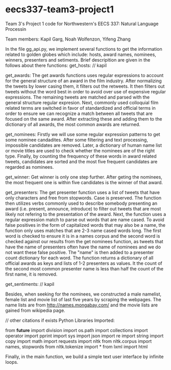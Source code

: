 # eecs337-team3-project1
Team 3's Project 1 code for Northwestern's EECS 337: Natural Language Processin

Team members: Kapil Garg, Noah Wolfenzon, Yifeng Zhang

In the file gg_api.py, we implement several functions to get the information related to golden globes which include: hosts, award names, nominees, winners, presenters and setiments. Brief descripition are given in the follows about there functions:
get_hosts: 
// kapil

get_awards:
The get awards functions uses regular expressions to account for the general structure of an award in the film industry. After
normalizing the tweets by lower casing them, it filters out the retweets. It then filters out tweets without the word best in order to
avoid over use of expensive regular expressions. The remaining tweets are matched and parsed with the general structure regular
expresion. Next, commonly used colloquial film related terms are switched in favor of standardized and official terms in order to ensure
we can recognize a match between all tweets that are focused on the same award. After extracting these and adding them to the dictionary of all awards, the most common awards are returned.

get_nominees:
Firstly we will use some regular expression patterns to get some nominee candadites. After some filtering and text processing, impossible candidates are removed. Later, a dictionary of human name list or movie titles are used to check whether the nominees are of the right type. Finally, by counting the frequency of these words in award related tweets, candidates are sorted and the most five frequent candidates are regarded as nominees.

get_winner:
Get winner is only one step further. After geting the nominees, the most frequent one is within five candidates is the winner of that award.

get_presenters:
The get presenter function uses a list of tweets that have only characters and free from stopwords. Case is preserved. The function then
utilizes verbs commonly used to describe somebody presenting an award (i.e. present, announce, introduce) to filter out tweets that are
most likely not refering to the presentation of the award. Next, the function uses a regular expression match to parse out words that are
name cased. To avoid false positives in the form of capitalized words that may also be a name, the function only uses matches that are
2-3 name cased words long. The first word is checked to ensure it is in a names corpus and the second word is checked against our results
from the get nominees function, as tweets that have the name of presenters often have the name of nominees and we do not want these false
positive. The "name" is then added to a presenter count dictionary for each word. The function returns a dictionary of all official
awards as keys and lists of 1-2 presenters as values. It the count of the second most common presenter name is less than half the count
of the first name, it is removed.

get_sentiments:
// kapil

Besides, when seeking for the nominees, we constructed a male namelist, female list and movie list of last five years by scraping the webpages. The name lists are from http://names.mongabay.com/ and the movie lists are gained from wikipedia page.

// other citations if exists
Python Libraries Imported:

from __future__ import division
import os.path
import collections
import operator
import pprint
import sys
import json
import re
import string
import copy
import math
import requests
import nltk
from nltk.corpus import names, stopwords
from nltk.tokenize import *
from lxml import html

Finally, in the main function, we build a simple text user interface by infinite loops.








